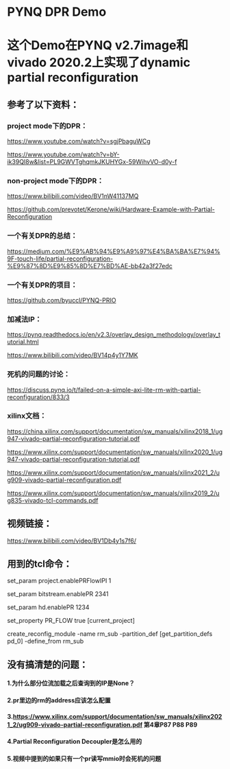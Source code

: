 # PYNQ DPR Demo
# 这个Demo在PYNQ v2.7image和vivado 2020.2上实现了dynamic partial reconfiguration

## 参考了以下资料：
### project mode下的DPR：

https://www.youtube.com/watch?v=sgjPbaguWCg

https://www.youtube.com/watch?v=bY-ik39QI8w&list=PL9GWVTghqmkJKUHYGx-59WihvVO-d0y-f

### non-project mode下的DPR：

https://www.bilibili.com/video/BV1nW41137MQ

https://github.com/prevotet/Kerone/wiki/Hardware-Example-with-Partial-Reconfiguration

### 一个有关DPR的总结：
https://medium.com/%E9%AB%94%E9%A9%97%E4%BA%BA%E7%94%9F-touch-life/partial-reconfiguration-%E9%87%8D%E9%85%8D%E7%BD%AE-bb42a3f27edc

### 一个有关DPR的项目：

https://github.com/byuccl/PYNQ-PRIO

### 加减法IP：

https://pynq.readthedocs.io/en/v2.3/overlay_design_methodology/overlay_tutorial.html

https://www.bilibili.com/video/BV14p4y1Y7MK

### 死机的问题的讨论：

https://discuss.pynq.io/t/failed-on-a-simple-axi-lite-rm-with-partial-reconfiguration/833/3 

### xilinx文档：

https://china.xilinx.com/support/documentation/sw_manuals/xilinx2018_1/ug947-vivado-partial-reconfiguration-tutorial.pdf

https://www.xilinx.com/support/documentation/sw_manuals/xilinx2020_1/ug947-vivado-partial-reconfiguration-tutorial.pdf

https://www.xilinx.com/support/documentation/sw_manuals/xilinx2021_2/ug909-vivado-partial-reconfiguration.pdf

https://www.xilinx.com/support/documentation/sw_manuals/xilinx2019_2/ug835-vivado-tcl-commands.pdf


## 视频链接：
https://www.bilibili.com/video/BV1Db4y1s7f6/

## 用到的tcl命令：

set_param project.enablePRFlowIPI 1

set_param bitstream.enablePR 2341

set_param hd.enablePR 1234

set_property PR_FLOW true [current_project]

create_reconfig_module -name rm_sub -partition_def [get_partition_defs pd_0] -define_from rm_sub

## 没有搞清楚的问题：

#### 1.为什么部分位流加载之后查询到的IP是None？
#### 2.pr里边的rm的address应该怎么配置
#### 3.https://www.xilinx.com/support/documentation/sw_manuals/xilinx2021_2/ug909-vivado-partial-reconfiguration.pdf 第4章P87 P88 P89
#### 4.Partial Reconfiguration Decoupler是怎么用的
#### 5.视频中提到的如果只有一个pr读写mmio时会死机的问题
